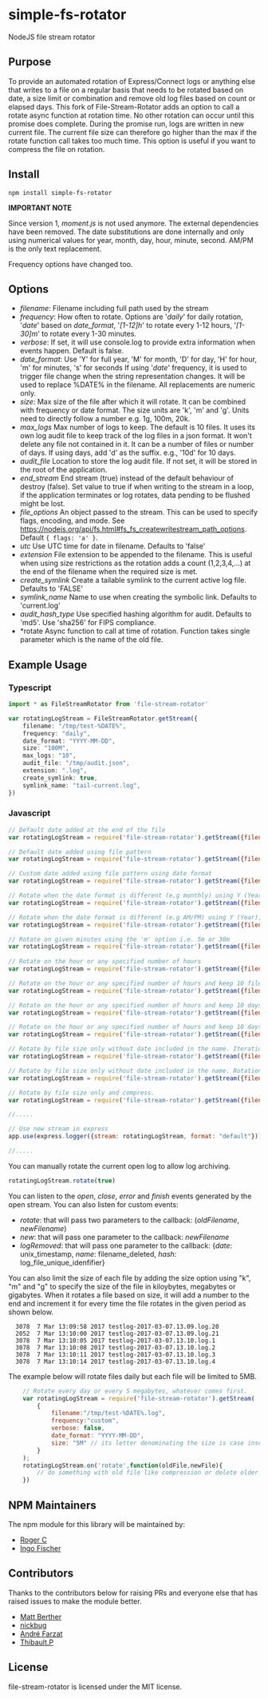 
simple-fs-rotator
===================

NodeJS file stream rotator

## Purpose

To provide an automated rotation of Express/Connect logs or anything else that writes to a file on a regular basis that needs to be rotated based on date, a size limit or combination and remove old log files based on count or elapsed days.
This fork of File-Stream-Rotator adds an option to call a rotate async function at rotation time. No other rotation can occur until this promise does complete. During 
the promise run, logs are written in new current file. The current file size can therefore go higher than the max if the rotate function call takes too much time.
This option is useful if you want to compress the file on rotation.

## Install

```
npm install simple-fs-rotator
```

**IMPORTANT NOTE**

Since version 1, *moment.js* is not used anymore. The external dependencies have been removed. The date substitutions are done internally and only using numerical values for year, month, day, hour, minute, second. AM/PM is the only text replacement.

Frequency options have changed too.

## Options

 - *filename*:       Filename including full path used by the stream
 - *frequency*:      How often to rotate. Options are '*daily*' for daily rotation, '*date*' based on *date_format*, '*[1-12]h*' to rotate every 1-12 hours, 
                     '*[1-30]m*' to rotate every 1-30 minutes.                     
 - *verbose*:        If set, it will use console.log to provide extra information when events happen. Default is false.
 - *date_format*:    Use 'Y' for full year, 'M' for month, 'D' for day, 'H' for hour, 'm' for minutes, 's' for seconds
                     If using '*date*' frequency, it is used to trigger file change when the string representation changes.
                     It will be used to replace %DATE% in the filename. All replacements are numeric only.
 - *size*:           Max size of the file after which it will rotate. It can be combined with frequency or date format.
                     The size units are 'k', 'm' and 'g'. Units need to directly follow a number e.g. 1g, 100m, 20k.                     
 - *max_logs*        Max number of logs to keep. The default is 10 files. It uses its own log audit file
                     to keep track of the log files in a json format. It won't delete any file not contained in it.
                     It can be a number of files or number of days. If using days, add 'd' as the suffix. e.g., '10d' for 10 days.
 - *audit_file*      Location to store the log audit file. If not set, it will be stored in the root of the application.
 - *end_stream*      End stream (true) instead of the default behaviour of destroy (false). Set value to true if when writing to the
                     stream in a loop, if the application terminates or log rotates, data pending to be flushed might be lost.
 - *file_options*    An object passed to the stream. This can be used to specify flags, encoding, and mode.
                     See https://nodejs.org/api/fs.html#fs_fs_createwritestream_path_options. Default `{ flags: 'a' }`.             
 - *utc*             Use UTC time for date in filename. Defaults to 'false'
 - *extension*       File extension to be appended to the filename. This is useful when using size restrictions as the rotation
                     adds a count (1,2,3,4,...) at the end of the filename when the required size is met.
 - *create_symlink*  Create a tailable symlink to the current active log file. Defaults to 'FALSE'
 - *symlink_name*    Name to use when creating the symbolic link. Defaults to 'current.log'
 - *audit_hash_type* Use specified hashing algorithm for audit. Defaults to 'md5'. Use 'sha256' for FIPS compliance.
 - *rotate           Async function to call at time of rotation. Function takes single parameter which is the name of the old file.

## Example Usage

### **Typescript**
```typescript
import * as FileStreamRotator from 'file-stream-rotator'

var rotatingLogStream = FileStreamRotator.getStream({
    filename: "/tmp/test-%DATE%", 
    frequency: "daily", 
    date_format: "YYYY-MM-DD", 
    size: "100M",
    max_logs: "10",
    audit_file: "/tmp/audit.json",
    extension: ".log",
    create_symlink: true,
    symlink_name: "tail-current.log",
})
```

### **Javascript**
```javascript
// Default date added at the end of the file
var rotatingLogStream = require('file-stream-rotator').getStream({filename:"/tmp/test.log", frequency:"daily", verbose: false});

// Default date added using file pattern
var rotatingLogStream = require('file-stream-rotator').getStream({filename:"/tmp/test-%DATE%.log", frequency:"daily", verbose: false});

// Custom date added using file pattern using date format
var rotatingLogStream = require('file-stream-rotator').getStream({filename:"/tmp/test-%DATE%.log", frequency:"daily", verbose: false, date_format: "YYYY-MM-DD"});

// Rotate when the date format is different (e.g monthly) using Y (Year), M (Month) replacements
var rotatingLogStream = require('file-stream-rotator').getStream({filename:"/tmp/test-%DATE%.log", frequency:"custom", verbose: false, date_format: "YYYY-MM"});

// Rotate when the date format is different (e.g AM/PM) using Y (Year), M (Month), D (Day), A (AM/PM) replacements
var rotatingLogStream = require('file-stream-rotator').getStream({filename:"/tmp/test-%DATE%.log", frequency:"custom", verbose: false, date_format: "YYYY-MM-DD-A"});

// Rotate on given minutes using the 'm' option i.e. 5m or 30m
var rotatingLogStream = require('file-stream-rotator').getStream({filename:"/tmp/test.log", frequency:"5m", verbose: false});
  
// Rotate on the hour or any specified number of hours
var rotatingLogStream = require('file-stream-rotator').getStream({filename:"/tmp/test.log", frequency:"1h", verbose: false});

// Rotate on the hour or any specified number of hours and keep 10 files
var rotatingLogStream = require('file-stream-rotator').getStream({filename:"/tmp/test.log", frequency:"1h", verbose: false, max_logs: 10});

// Rotate on the hour or any specified number of hours and keep 10 days
var rotatingLogStream = require('file-stream-rotator').getStream({filename:"/tmp/test.log", frequency:"1h", verbose: false, max_logs: "10d"});

// Rotate on the hour or any specified number of hours and keep 10 days and store the audit file in /tmp/log-audit.json
var rotatingLogStream = require('file-stream-rotator').getStream({filename:"/tmp/test.log", frequency:"1h", verbose: false, max_logs: "10d", audit_file: "/tmp/log-audit.json"});

// Rotate by file size only without date included in the name. Iteration will be added at the end.
var rotatingLogStream = require('file-stream-rotator').getStream({filename:"/tmp/logfile", size:"50k", max_logs: "5", audit_file:"/tmp/logaudit.json"});

// Rotate by file size only without date included in the name. Rotation added before the extension.
var rotatingLogStream = require('file-stream-rotator').getStream({filename:"/tmp/logfile", size:"50k", max_logs: "5", audit_file:"/tmp/logaudit.json", extension: ".log"});

// Rotate by file size only and compress.
var rotatingLogStream = require('file-stream-rotator').getStream({filename:"/tmp/logfile", size:"50k", max_logs: "5", rotate: async (oldFile) => compress(oldFile)});

//.....    

// Use new stream in express
app.use(express.logger({stream: rotatingLogStream, format: "default"}));

//.....

```

You can manually rotate the current open log to allow log archiving.
```javascript
rotatingLogStream.rotate(true)
```

    
You can listen to the *open*, *close*, *error* and *finish* events generated by the open stream. You can also listen for custom events:

  * *rotate*: that will pass two parameters to the callback: (*oldFilename*, *newFilename*)
  * *new*: that will pass one parameter to the callback: *newFilename*
  * *logRemoved*: that will pass one parameter to the callback: {*date*: unix_timestamp, *name*: filename_deleted, *hash*: log_file_unique_idenfifier} 
  
You can also limit the size of each file by adding the size option using "k", "m" and "g" to specify the size of the file in kiloybytes, megabytes or gigabytes. When it rotates a file based on size, it will add a number to the end and increment it for every time the file rotates in the given period as shown below.
  
```
  3078  7 Mar 13:09:58 2017 testlog-2017-03-07.13.09.log.20
  2052  7 Mar 13:10:00 2017 testlog-2017-03-07.13.09.log.21
  3078  7 Mar 13:10:05 2017 testlog-2017-03-07.13.10.log.1
  3078  7 Mar 13:10:08 2017 testlog-2017-03-07.13.10.log.2
  3078  7 Mar 13:10:11 2017 testlog-2017-03-07.13.10.log.3
  3078  7 Mar 13:10:14 2017 testlog-2017-03-07.13.10.log.4
```  

  The example below will rotate files daily but each file will be limited to 5MB.
  
```javascript
    // Rotate every day or every 5 megabytes, whatever comes first.
    var rotatingLogStream = require('file-stream-rotator').getStream(
        {
            filename:"/tmp/test-%DATE%.log", 
            frequency:"custom", 
            verbose: false, 
            date_format: "YYYY-MM-DD",
            size: "5M" // its letter denominating the size is case insensitive
        }
    );
    rotatingLogStream.on('rotate',function(oldFile,newFile){
        // do something with old file like compression or delete older than X days.
    })
```

## NPM Maintainers

The npm module for this library will be maintained by:

* [Roger C](http://github.com/rogerc)
* [Ingo Fischer](https://github.com/Apollon77)

## Contributors

Thanks to the contributors below for raising PRs and everyone else that has raised issues to make the module better.

* [Matt Berther](https://github.com/mattberther)
* [nickbug](https://github.com/nickbug)
* [André Farzat](https://github.com/andrefarzat)
* [Thibault.P](https://github.com/DrPlop)

## License

file-stream-rotator is licensed under the MIT license.
